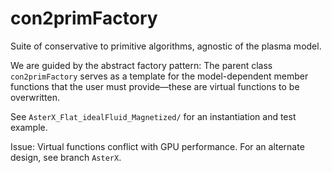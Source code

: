 # con2primFactory

Suite of conservative to primitive algorithms, 
agnostic of the plasma model.

We are guided by the abstract factory pattern: 
The parent class `con2primFactory` serves as a
template for the model-dependent member functions
that the user must provide&mdash;these are virtual
functions to be overwritten.

See `AsterX_Flat_idealFluid_Magnetized/` for an 
instantiation and test example.

Issue: Virtual functions conflict with GPU performance. For an alternate design, see branch
`AsterX`.